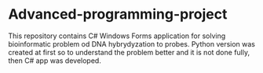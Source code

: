 # Advanced-programming-project

This repository contains C# Windows Forms application for solving bioinformatic problem od DNA hybrydyzation to probes. 
Python version was created at first so to understand the problem better and it is not done fully, then C# app was developed.
